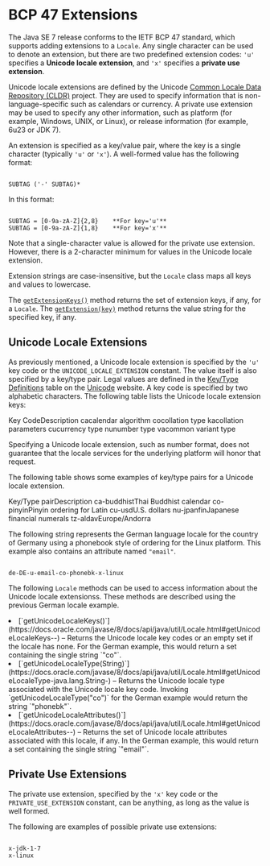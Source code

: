 
# BCP 47 Extensions

The Java SE 7 release conforms to the IETF BCP 47 standard, which supports adding extensions to a `Locale`. Any single character can be used to denote an extension, but there are two predefined extension codes: `'u'` specifies a **Unicode locale extension**, and `'x'` specifies a **private use extension**.

Unicode locale extensions are defined by the Unicode [Common Locale Data Repository (CLDR)](http://cldr.unicode.org/) project. They are used to specify information that is non-language-specific such as calendars or currency. A private use extension may be used to specify any other information, such as platform (for example, Windows, UNIX, or Linux), or release information (for example, 6u23 or JDK 7).

An extension is specified as a key/value pair, where the key is a single character (typically `'u'` or `'x'`). A well-formed value has the following format:

```

SUBTAG ('-' SUBTAG)*

```

In this format:

```

SUBTAG = [0-9a-zA-Z]{2,8}    **For key='u'**
SUBTAG = [0-9a-zA-Z]{1,8}    **For key='x'**

```

Note that a single-character value is allowed for the private use extension. However, there is a 2-character minimum for values in the Unicode locale extension.

Extension strings are case-insensitive, but the `Locale` class maps all keys and values to lowercase.

The 
[`getExtensionKeys()`](https://docs.oracle.com/javase/8/docs/api/java/util/Locale.html#getExtensionKeys--) method returns the set of extension keys, if any, for a `Locale`. The 
[`getExtension(key)`](https://docs.oracle.com/javase/8/docs/api/java/util/Locale.html#getExtension-char-) method returns the value string for the specified key, if any.

## <a name="unicode" id="unicode">Unicode Locale Extensions</a>

As previously mentioned, a Unicode locale extension is specified by the `'u'` key code or the `UNICODE_LOCALE_EXTENSION` constant. The value itself is also specified by a key/type pair. Legal values are defined in the [Key/Type Definitions](http://www.unicode.org/reports/tr35/#Key_Type_Definitions) table on the [Unicode](http://www.unicode.org) website. A key code is specified by two alphabetic characters. The following table lists the Unicode locale extension keys:
<th id="h1">Key Code</th><th id="h2">Description</th>
<td headers="h1">ca</td><td headers="h2">calendar algorithm</td>
<td headers="h1">co</td><td headers="h2">collation type</td>
<td headers="h1">ka</td><td headers="h2">collation parameters</td>
<td headers="h1">cu</td><td headers="h2">currency type</td>
<td headers="h1">nu</td><td headers="h2">number type</td>
<td headers="h1">va</td><td headers="h2">common variant type</td>

Specifying a Unicode locale extension, such as number format, does not guarantee that the locale services for the underlying platform will honor that request.

The following table shows some examples of key/type pairs for a Unicode locale extension.
<th id="h101">Key/Type pair</th><th id="h102">Description</th>
<td headers="h101">ca-buddhist</td><td headers="h102">Thai Buddhist calendar</td>
<td headers="h101">co-pinyin</td><td headers="h102">Pinyin ordering for Latin</td>
<td headers="h101">cu-usd</td><td headers="h102">U.S. dollars</td>
<td headers="h101">nu-jpanfin</td><td headers="h102">Japanese financial numerals</td>
<td headers="h101">tz-aldav</td><td headers="h102">Europe/Andorra</td>

The following string represents the German language locale for the country of Germany using a phonebook style of ordering for the Linux platform. This example also contains an attribute named `"email"`.

```

de-DE-u-email-co-phonebk-x-linux

```

The following `Locale` methods can be used to access information about the Unicode locale extensionss. These methods are described using the previous German locale example.

<li>
[`getUnicodeLocaleKeys()`](https://docs.oracle.com/javase/8/docs/api/java/util/Locale.html#getUnicodeLocaleKeys--) &#150; Returns the Unicode locale key codes or an empty set if the locale has none. For the German example, this would return a set containing the single string `"co"`.</li>
<li>
[`getUnicodeLocaleType(String)`](https://docs.oracle.com/javase/8/docs/api/java/util/Locale.html#getUnicodeLocaleType-java.lang.String-) &#150; Returns the Unicode locale type associated with the Unicode locale key code. Invoking `getUnicodeLocaleType("co")` for the German example would return the string `"phonebk"`.</li>
<li>
[`getUnicodeLocaleAttributes()`](https://docs.oracle.com/javase/8/docs/api/java/util/Locale.html#getUnicodeLocaleAttributes--) &#150; Returns the set of Unicode locale attributes associated with this locale, if any. In the German example, this would return a set containing the single string `"email"`.</li>

## <a name="private" id="private">Private Use Extensions</a>

The private use extension, specified by the `'x'` key code or the `PRIVATE_USE_EXTENSION` constant, can be anything, as long as the value is well formed.

The following are examples of possible private use extensions:

```

x-jdk-1-7
x-linux

```
